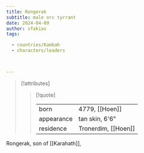```yaml
---
title: Rongerak
subtitle: male orc tyrrant
date: 2024-04-09
author: sfakias
tags:

  - countries/Kambah
  - characters/leaders



---
```

> [!attributes]
> 
> > [!quote]
> >
> > | | |
> > | --- | --- |
> > | born | 4779, [[Hoen]] |
> > | appearance | tan skin, 6'6" |
> > | residence | Tronerdim, [[Hoen]] |

Rongerak, son of [[Karahath]],